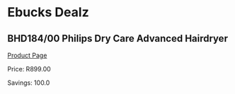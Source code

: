 
# Ebucks Dealz
## BHD184/00 Philips Dry Care Advanced Hairdryer
[Product Page](https://www.ebucks.com/web/shop/productSelected.do?prodId=1045020588&catId=1158501102)

Price: R899.00

Savings: 100.0


	